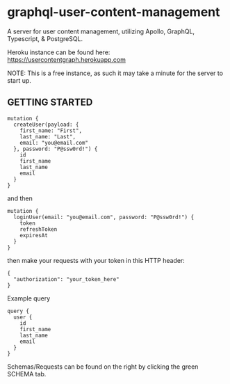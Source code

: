 # graphql-user-content-management
A server for user content management, utilizing Apollo, GraphQL, Typescript, &amp; PostgreSQL.

Heroku instance can be found here: https://usercontentgraph.herokuapp.com

NOTE: This is a free instance, as such it may take a minute for the server to start up.

## GETTING STARTED

```
mutation {
  createUser(payload: {
    first_name: "First",
    last_name: "Last",
    email: "you@email.com"
  }, password: "P@ssw0rd!") {
    id
    first_name
    last_name
    email
  }
}
```

and then

```
mutation {
  loginUser(email: "you@email.com", password: "P@ssw0rd!") {
    token
    refreshToken
    expiresAt
  }
}
```

then make your requests with your token in this HTTP header: 
```
{
  "authorization": "your_token_here"
}
```

Example query 
```
query {
  user {
    id
    first_name
    last_name
    email
  }
}
```

Schemas/Requests can be found on the right by clicking the green SCHEMA tab.
